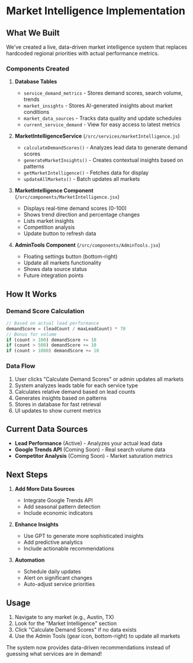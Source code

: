 # Market Intelligence Implementation

## What We Built

We've created a live, data-driven market intelligence system that replaces hardcoded regional priorities with actual performance metrics.

### Components Created

1. **Database Tables**
   - `service_demand_metrics` - Stores demand scores, search volume, trends
   - `market_insights` - Stores AI-generated insights about market conditions
   - `market_data_sources` - Tracks data quality and update schedules
   - `current_service_demand` - View for easy access to latest metrics

2. **MarketIntelligenceService** (`/src/services/marketIntelligence.js`)
   - `calculateDemandScores()` - Analyzes lead data to generate demand scores
   - `generateMarketInsights()` - Creates contextual insights based on patterns
   - `getMarketIntelligence()` - Fetches data for display
   - `updateAllMarkets()` - Batch updates all markets

3. **MarketIntelligence Component** (`/src/components/MarketIntelligence.jsx`)
   - Displays real-time demand scores (0-100)
   - Shows trend direction and percentage changes
   - Lists market insights
   - Competition analysis
   - Update button to refresh data

4. **AdminTools Component** (`/src/components/AdminTools.jsx`)
   - Floating settings button (bottom-right)
   - Update all markets functionality
   - Shows data source status
   - Future integration points

## How It Works

### Demand Score Calculation
```javascript
// Based on actual lead performance
demandScore = (leadCount / maxLeadCount) * 70
// Bonus for volume
if (count > 100) demandScore += 10
if (count > 500) demandScore += 10
if (count > 1000) demandScore += 10
```

### Data Flow
1. User clicks "Calculate Demand Scores" or admin updates all markets
2. System analyzes leads table for each service type
3. Calculates relative demand based on lead counts
4. Generates insights based on patterns
5. Stores in database for fast retrieval
6. UI updates to show current metrics

## Current Data Sources

- **Lead Performance** (Active) - Analyzes your actual lead data
- **Google Trends API** (Coming Soon) - Real search volume data
- **Competitor Analysis** (Coming Soon) - Market saturation metrics

## Next Steps

1. **Add More Data Sources**
   - Integrate Google Trends API
   - Add seasonal pattern detection
   - Include economic indicators

2. **Enhance Insights**
   - Use GPT to generate more sophisticated insights
   - Add predictive analytics
   - Include actionable recommendations

3. **Automation**
   - Schedule daily updates
   - Alert on significant changes
   - Auto-adjust service priorities

## Usage

1. Navigate to any market (e.g., Austin, TX)
2. Look for the "Market Intelligence" section
3. Click "Calculate Demand Scores" if no data exists
4. Use the Admin Tools (gear icon, bottom-right) to update all markets

The system now provides data-driven recommendations instead of guessing what services are in demand!